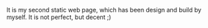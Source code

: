 It is my second static web page, which has been design and build by myself. It is not perfect, but decent ;)
